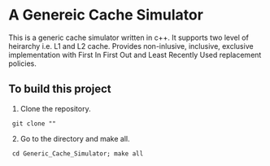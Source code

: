 # A Genereic Cache Simulator

This is a generic cache simulator written in c++. It supports two level of heirarchy i.e. L1 and L2 cache. Provides non-inlusive, inclusive, exclusive implementation with First In First Out and Least Recently Used replacement policies.

## To build this project

1. Clone the repository.

<code> git clone "" </code>

2. Go to the directory and make all.

<code> cd Generic_Cache_Simulator; make all </code>

